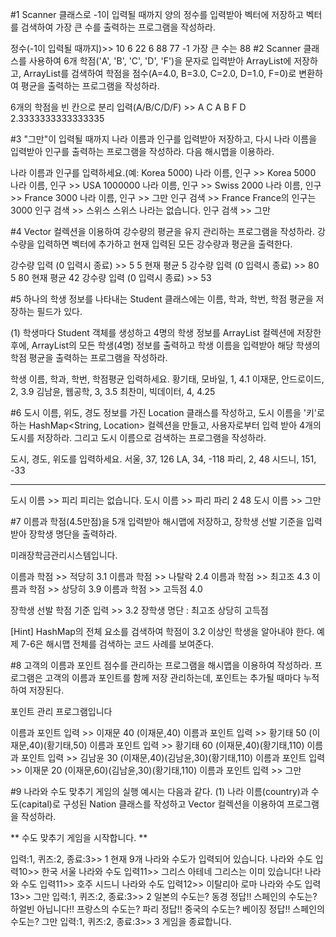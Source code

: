 #1
Scanner 클래스로 -1이 입력될 때까지 양의 정수를 입력받아 벡터에 저장하고 벡터를 검색하여 가장 큰 수를 출력하는 프로그램을 작성하라.

정수(-1이 입력될 때까지)>> 10 6 22 6 88 77 -1
가장 큰 수는 88
#2
Scanner 클래스를 사용하여 6개 학점('A', 'B', 'C', 'D', 'F')을 문자로 입력받아 ArrayList에 저장하고, ArrayList를 검색하여 학점을 점수(A=4.0, B=3.0, C=2.0, D=1.0, F=0)로 
변환하여 평균을 출력하는 프로그램을 작성하라.

6개의 학점을 빈 칸으로 분리 입력(A/B/C/D/F) >> A C A B F D
2.3333333333333335

#3
"그만"이 입력될 때까지 나라 이름과 인구를 입력받아 저장하고, 다시 나라 이름을 입력받아 인구를 출력하는 프로그램을 작성하라. 다음 해시맵을 이용하라.

나라 이름과 인구를 입력하세요.(예: Korea 5000)
나라 이름, 인구 >> Korea 5000
나라 이름, 인구 >> USA 1000000
나라 이름, 인구 >> Swiss 2000
나라 이름, 인구 >> France 3000
나라 이름, 인구 >> 그만
인구 검색 >> France
France의 인구는 3000
인구 검색 >> 스위스
스위스 나라는 없습니다.
인구 검색 >> 그만

#4
Vector 컬렉션을 이용하여 강수량의 평균을 유지 관리하는 프로그램을 작성하라. 강수량을 입력하면 벡터에 추가하고 현재 입력된 모든 강수량과 평균을 출력한다.

강수량 입력 (0 입력시 종료) >> 5
5
현재 평균 5
강수량 입력 (0 입력시 종료) >> 80
5 80
현재 평균 42
강수량 입력 (0 입력시 종료) >> 53

#5
하나의 학생 정보를 나타내는 Student 클래스에는 이름, 학과, 학번, 학점 평균을 저장하는 필드가 있다.

(1) 학생마다 Student 객체를 생성하고 4명의 학생 정보를 ArrayList 컬렉션에 저장한 후에, ArrayList의 모든 학생(4명) 정보를 출력하고 학생 이름을 입력받아 해당 학생의 학점 평균을 출력하는 프로그램을 작성하라.

학생 이름, 학과, 학번, 학점평균 입력하세요.
황기태, 모바일, 1, 4.1
이재문, 안드로이드, 2, 3.9
김남윤, 웹공학, 3, 3.5
최찬미, 빅데이터, 4, 4.25

#6
도시 이름, 위도, 경도 정보를 가진 Location 클래스를 작성하고, 도시 이름을 '키'로 하는 HashMap<String, Location> 컬렉션을 만들고, 사용자로부터 입력 받아 4개의 도시를 저장하라. 그리고 도시 이름으로 검색하는 프로그램을 작성하라.

도시, 경도, 위도를 입력하세요.
서울, 37, 126
LA, 34, -118
파리, 2, 48
시드니, 151, -33

----------------------------------

도시 이름 >> 피리
피리는 없습니다.
도시 이름 >> 파리
파리 2 48
도시 이름 >> 그만

#7
이름과 학점(4.5만점)을 5개 입력받아 해시맵에 저장하고, 장학생 선발 기준을 입력 받아 장학생 명단을 출력하라.

미래장학금관리시스템입니다.

이름과 학점 >> 적당히 3.1
이름과 학점 >> 나탈락 2.4
이름과 학점 >> 최고조 4.3
이름과 학점 >> 상당히 3.9
이름과 학점 >> 고득점 4.0

장학생 선발 학점 기준 입력 >> 3.2
장학생 명단 : 최고조 상당히 고득점

[Hint] HashMap의 전체 요소를 검색하여 학점이 3.2 이상인 학생을 알아내야 한다. 예제 7-6은 해시맵 전체를 검색하는 코드 사례를 보여준다.

#8
고객의 이름과 포인트 점수를 관리하는 프로그램을 해시맵을 이용하여 작성하라. 프로그램은 고객의 이름과 포인트를 함께 저장 관리하는데, 포인트는 추가될 때마다 누적하여 저장된다.

포인트 관리 프로그램입니다

이름과 포인트 입력 >> 이재문 40
(이재문,40)
이름과 포인트 입력 >> 황기태 50
(이재문,40)(황기태,50)
이름과 포인트 입력 >> 황기태 60
(이재문,40)(황기태,110)
이름과 포인트 입력 >> 김남윤 30
(이재문,40)(김남윤,30)(황기태,110)
이름과 포인트 입력 >> 이재문 20
(이재문,60)(김남윤,30)(황기태,110)
이름과 포인트 입력 >> 그만

#9
나라와 수도 맞추기 게임의 실행 예시는 다음과 같다.
(1) 나라 이름(country)과 수도(capital)로 구성된 Nation 클래스를 작성하고 Vector 컬렉션을 이용하여 프로그램을 작성하라.

** 수도 맞추기 게임을 시작합니다. **

입력:1, 퀴즈:2, 종료:3>> 1
현재 9개 나라와 수도가 입력되어 있습니다.
나라와 수도 입력10>> 한국 서울
나라와 수도 입력11>> 그리스 아테네
그리스는 이미 있습니다!
나라와 수도 입력11>> 호주 시드니
나라와 수도 입력12>> 이탈리아 로마
나라와 수도 입력13>> 그만
입력:1, 퀴즈:2, 종료:3>> 2
일본의 수도는? 동경
정답!!
스페인의 수도는? 하얼빈
아닙니다!!
프랑스의 수도는? 파리
정답!!
중국의 수도는? 베이징
정답!!
스페인의 수도는? 그만
입력:1, 퀴즈:2, 종료:3>> 3
게임을 종료합니다.


